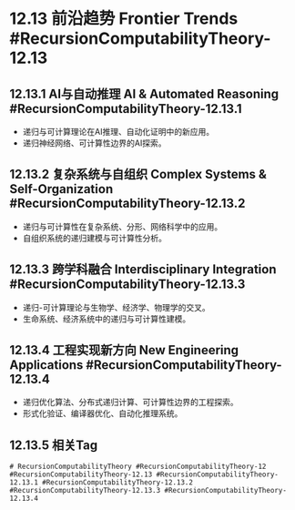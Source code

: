 # 12.13 前沿趋势 Frontier Trends #RecursionComputabilityTheory-12.13

## 12.13.1 AI与自动推理 AI & Automated Reasoning #RecursionComputabilityTheory-12.13.1

- 递归与可计算理论在AI推理、自动化证明中的新应用。
- 递归神经网络、可计算性边界的AI探索。

## 12.13.2 复杂系统与自组织 Complex Systems & Self-Organization #RecursionComputabilityTheory-12.13.2

- 递归与可计算性在复杂系统、分形、网络科学中的应用。
- 自组织系统的递归建模与可计算性分析。

## 12.13.3 跨学科融合 Interdisciplinary Integration #RecursionComputabilityTheory-12.13.3

- 递归-可计算理论与生物学、经济学、物理学的交叉。
- 生命系统、经济系统中的递归与可计算性建模。

## 12.13.4 工程实现新方向 New Engineering Applications #RecursionComputabilityTheory-12.13.4

- 递归优化算法、分布式递归计算、可计算性边界的工程探索。
- 形式化验证、编译器优化、自动化推理系统。

## 12.13.5 相关Tag

`# RecursionComputabilityTheory #RecursionComputabilityTheory-12 #RecursionComputabilityTheory-12.13 #RecursionComputabilityTheory-12.13.1 #RecursionComputabilityTheory-12.13.2 #RecursionComputabilityTheory-12.13.3 #RecursionComputabilityTheory-12.13.4`
